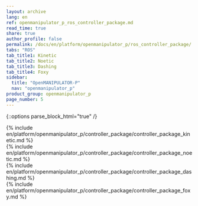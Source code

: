 ```yaml
---
layout: archive
lang: en
ref: openmanipulator_p_ros_controller_package.md
read_time: true
share: true
author_profile: false
permalink: /docs/en/platform/openmanipulator_p/ros_controller_package/
tabs: "ROS"
tab_title1: Kinetic
tab_title2: Noetic
tab_title3: Dashing
tab_title4: Foxy
sidebar:
  title: "OpenMANIPULATOR-P"
  nav: "openmanipulator_p"
product_group: openmanipulator_p
page_number: 5
---
```


<div style="counter-reset: h1 4"></div>

{::options parse_block_html="true" /}

<section data-id="{{ page.tab_title1 }}" class="tab_contents">
{% include en/platform/openmanipulator_p/controller_package/controller_package_kinetic.md %}
</section>

<section data-id="{{ page.tab_title2 }}" class="tab_contents">
{% include en/platform/openmanipulator_p/controller_package/controller_package_noetic.md %}
</section>

<section data-id="{{ page.tab_title3 }}" class="tab_contents">
{% include en/platform/openmanipulator_p/controller_package/controller_package_dashing.md %}
</section>

<section data-id="{{ page.tab_title4 }}" class="tab_contents">
{% include en/platform/openmanipulator_p/controller_package/controller_package_foxy.md %}
</section>


